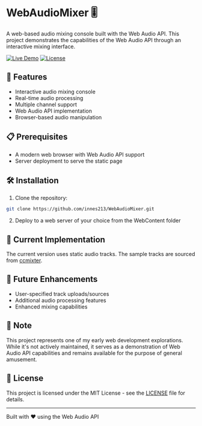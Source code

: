 # WebAudioMixer 🎚️

A web-based audio mixing console built with the Web Audio API. This project demonstrates the capabilities of the Web Audio API through an interactive mixing interface.

[![Live Demo](https://img.shields.io/badge/demo-live-green)](https://innes213.github.io/WebAudioMixer/WebContent/)
[![License](https://img.shields.io/badge/license-MIT-blue.svg)](LICENSE)

## 🎯 Features

- Interactive audio mixing console
- Real-time audio processing
- Multiple channel support
- Web Audio API implementation
- Browser-based audio manipulation

## 📋 Prerequisites

- A modern web browser with Web Audio API support
- Server deployment to serve the static page

## 🛠️ Installation

1. Clone the repository:
```bash
git clone https://github.com/innes213/WebAudioMixer.git
```

2. Deploy to a web server of your choice from the WebContent folder

## 🎵 Current Implementation

The current version uses static audio tracks. The sample tracks are sourced from [ccmixter](http://ccmixter.org/files/unreal_dm/45426).

## 🔮 Future Enhancements

- User-specified track uploads/sources
- Additional audio processing features
- Enhanced mixing capabilities

## 📝 Note

This project represents one of my early web development explorations. While it's not actively maintained, it serves as a demonstration of Web Audio API capabilities and remains available for the purpose of general amusement.

## 📄 License

This project is licensed under the MIT License - see the [LICENSE](LICENSE) file for details.

---

Built with ❤️ using the Web Audio API
